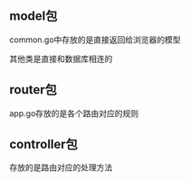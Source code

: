 ## model包
common.go中存放的是直接返回给浏览器的模型

其他类是直接和数据库相连的

## router包

app.go存放的是各个路由对应的规则

## controller包

存放的是路由对应的处理方法